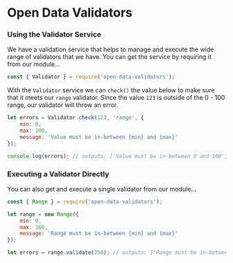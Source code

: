 # Open Data Validators


### Using the Validator Service

We have a validation service that helps to manage and execute the wide range
of validators that we have. You can get the service by requiring it from our module...  

```javascript
const { Validator } = require('open-data-validators');
```

With the `Validator` service we can `check()` the value below to make sure that
it meets our `range` validator. Since the value `123` is outside of the 0 - 100 range,
our validator will throw an error.


```javascript
let errors = Validator.check(123, 'range', {
    min: 0,
    max: 100,
    message: 'Value must be in-between {min} and {max}'
});

console.log(errors); // outputs: ['Value must be in-between 0 and 100']
```

### Executing a Validator Directly
You can also get and execute a single validator from our module...

```javascript
const { Range } = require('open-data-validators');

let range = new Range({
    min: 0,
    max: 100,
    message: 'Range must be in-between {min} and {max}'
});

let errors = range.validate(250); // outputs: ['Range must be in-between 0 and 100']
```

